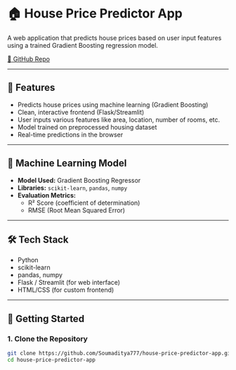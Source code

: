 # 🏠 House Price Predictor App

A web application that predicts house prices based on user input features using a trained Gradient Boosting regression model.

[📂 GitHub Repo](https://github.com/Soumaditya777/house-price-predictor-app)

---

## 📌 Features

- Predicts house prices using machine learning (Gradient Boosting)
- Clean, interactive frontend (Flask/Streamlit)
- User inputs various features like area, location, number of rooms, etc.
- Model trained on preprocessed housing dataset
- Real-time predictions in the browser

---

## 🧠 Machine Learning Model

- **Model Used:** Gradient Boosting Regressor
- **Libraries:** `scikit-learn`, `pandas`, `numpy`
- **Evaluation Metrics:**
  - R² Score (coefficient of determination)
  - RMSE (Root Mean Squared Error)

---

## 🛠️ Tech Stack

- Python
- scikit-learn
- pandas, numpy
- Flask / Streamlit (for web interface)
- HTML/CSS (for custom frontend)

---

## 🚀 Getting Started

### 1. Clone the Repository

```bash
git clone https://github.com/Soumaditya777/house-price-predictor-app.git
cd house-price-predictor-app
